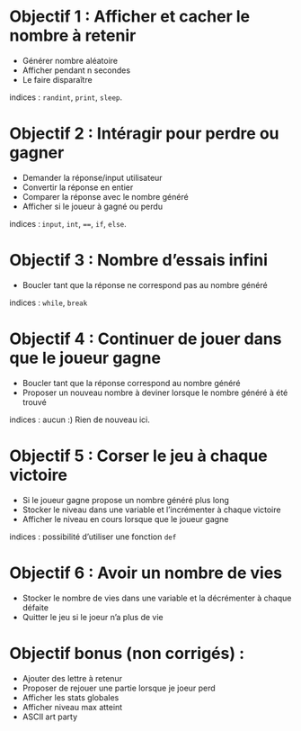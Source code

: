 # Objectif 1 : Afficher et cacher le nombre à retenir
- Générer nombre aléatoire
- Afficher pendant n secondes
- Le faire disparaître
  
indices : `randint`, `print`, `sleep`. 
# Objectif 2 : Intéragir pour perdre ou gagner
- Demander la réponse/input utilisateur
- Convertir la réponse en entier
- Comparer la réponse avec le nombre généré
- Afficher si le joueur à gagné ou perdu
  
indices : `input`, `int`, `==`, `if`, `else`.
# Objectif 3 : Nombre d’essais infini
- Boucler tant que la réponse ne correspond pas au nombre généré
  
indices : `while`, `break`
# Objectif 4 : Continuer de jouer dans que le joueur gagne
- Boucler tant que la réponse correspond au nombre généré
- Proposer un nouveau nombre à deviner lorsque le nombre généré à été trouvé
  
indices : aucun :) Rien de nouveau ici.
# Objectif 5 : Corser le jeu à chaque victoire
- Si le joueur gagne propose un nombre généré plus long
- Stocker le niveau dans une variable et l’incrémenter à chaque victoire
- Afficher le niveau en cours lorsque que le joueur gagne
  
indices : possibilité d’utiliser une fonction `def`
# Objectif 6 : Avoir un nombre de vies
- Stocker le nombre de vies dans une variable et la décrémenter à chaque défaite
- Quitter le jeu si le joeur n’a plus de vie
# Objectif bonus (non corrigés) :
- Ajouter des lettre à retenur
- Proposer de rejouer une partie lorsque je joeur perd
- Afficher les stats globales
- Afficher niveau max atteint
- ASCII art party
